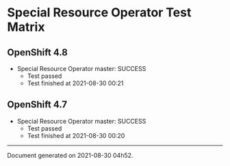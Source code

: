 
Special Resource Operator Test Matrix
=====================================

OpenShift 4.8
-------------


* Special Resource Operator master: SUCCESS
  - Test passed
  - Test finished at 2021-08-30 00:21

OpenShift 4.7
-------------


* Special Resource Operator master: SUCCESS
  - Test passed
  - Test finished at 2021-08-30 00:20


---
Document generated on 2021-08-30 04h52.

